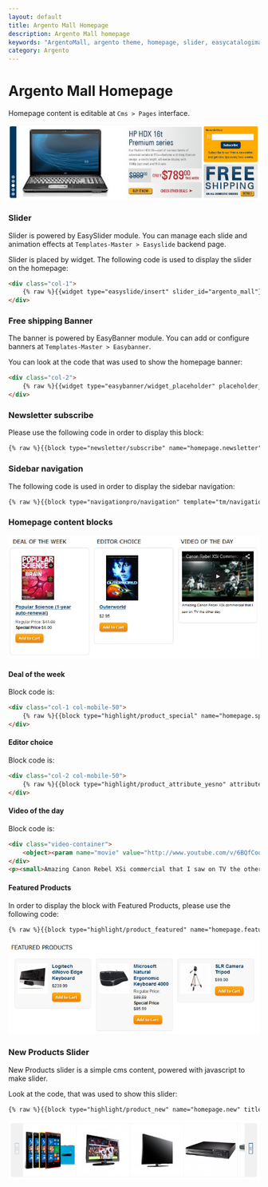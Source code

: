 ```yaml
---
layout: default
title: Argento Mall Homepage
description: Argento Mall homepage
keywords: "ArgentoMall, argento theme, homepage, slider, easycatalogimages, tabs, highlight, banner"
category: Argento
---
```


# Argento Mall Homepage

Homepage content is editable at `Cms > Pages` interface.

![Homepage](/images/argento/mall/homepage-slider-baner.jpg)

### Slider

Slider is powered by EasySlider module. You can manage each slide and animation
effects at `Templates-Master > Easyslide` backend page.

Slider is placed by widget. The following code is used to display
the slider on the homepage:

```html
<div class="col-1">
    {% raw %}{{widget type="easyslide/insert" slider_id="argento_mall"}}{% endraw %}
</div>
```
### Free shipping Banner

The banner is powered by EasyBanner module. You can add or configure banners at
`Templates-Master > Easybanner`.

You can look at the code that was used to show the homepage banner:

```html
<div class="col-2">
    {% raw %}{{widget type="easybanner/widget_placeholder" placeholder_name="argento-mall-home-top"}}{% endraw %}
</div>
```

### Newsletter subscribe

Please use the following code in order to display this block: 

```html
{% raw %}{{block type="newsletter/subscribe" name="homepage.newsletter" template="newsletter/subscribe.phtml"}}{% endraw %}
```

### Sidebar navigation

The following code is used in order to display the sidebar navigation:

```html
{% raw %}{{block type="navigationpro/navigation" template="tm/navigationpro/sidebar.phtml" name_in_layout="navpro-homepage-left" menu_name="argento_mall_left" enabled="1"}}{% endraw %}
```

### Homepage content blocks

![Homepage content blocks](/images/argento/mall/homepage-content-block.jpg)

#### Deal of the week

Block code is:

```html
<div class="col-1 col-mobile-50">
    {% raw %}{{block type="highlight/product_special" name="homepage.special" title="Deal of the week" class_name="block block-alt" products_count="1" column_count="1" template="tm/highlight/product/grid.phtml"}}{% endraw %}
</div>

```

#### Editor choice

Block code is: 

```html
<div class="col-2 col-mobile-50">
    {% raw %}{{block type="highlight/product_attribute_yesno" attribute_code="recommended" class_name="editor-choice  block block-alt" name="homepage.editor_choice" title="Editor choice" products_count="1" column_count="1" template="tm/highlight/product/grid.phtml"}}{% endraw %}
</div>
```

#### Video of the day

Block code is: 

```html
<div class="video-container">
    <object><param name="movie" value="http://www.youtube.com/v/6BQfCoqbubE"><param name="allowFullScreen" value="true"><param name="allowScriptAccess" value="always"><param wmode="transparent"><embed src="http://www.youtube.com/v/6BQfCoqbubE" type="application/x-shockwave-flash" allowfullscreen="true" allowScriptAccess="always" width="250" height="201" wmode="transparent"></object>
</div>
<p><small>Amazing Canon Rebel XSi commercial that I saw on TV the other day.</small></p>
```

#### Featured Products

In order to display the block with Featured Products, please use the following code:

```html
{% raw %}{{block type="highlight/product_featured" name="homepage.featured" class_name="block block-featured-homepage" title="Featured products" products_count="6" column_count="3" template="tm/highlight/product/grid-wide.phtml"}}{% endraw %}
```
![Featured products](/images/argento/mall/homepage-featured-products.jpg)

### New Products Slider

New Products slider is a simple cms content, powered with javascript to make slider.

Look at the code, that was used to show this slider:

```html
{% raw %}{{block type="highlight/product_new" name="homepage.new" title="New products" products_count="30" template="tm/highlight/product/slider.phtml"}}{% endraw %}
```
![New Ptoducts Slider](/images/argento/mall/homepage-new-products-slider.jpg)



